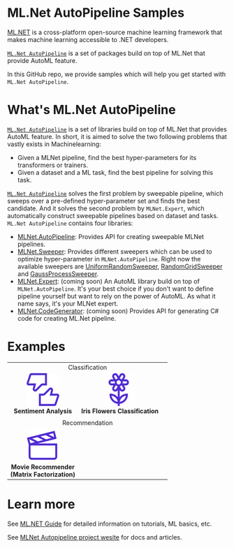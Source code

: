 # ML.Net AutoPipeline Samples
[ML.NET](https://www.microsoft.com/net/learn/apps/machine-learning-and-ai/ml-dotnet) is a cross-platform open-source machine learning framework that makes machine learning accessible to .NET developers.

[`ML.Net AutoPipeline`](https://github.com/LittleLittleCloud/machinelearning-auto-pipeline) is a set of packages build on top of ML.Net that provide AutoML feature. 

In this GitHub repo, we provide samples which will help you get started with `ML.Net AutoPipeline`.

# What's ML.Net AutoPipeline
[`ML.Net AutoPipeline`](https://github.com/LittleLittleCloud/machinelearning-auto-pipeline) is a set of libraries build on top of ML.Net that provides AutoML feature. In short, it is aimed to solve the two following problems that vastly exists in Machinelearning:
- Given a MLNet pipeline, find the best hyper-parameters for its transformers or trainers.
- Given a dataset and a ML task, find the best pipeline for solving this task.

[`ML.Net AutoPipeline`](https://github.com/LittleLittleCloud/machinelearning-auto-pipeline) solves the first problem by sweepable pipeline, which sweeps over a pre-defined hyper-parameter set and finds the best candidate. And it solves the second problem by `MLNet.Expert`, which automatically construct sweepable pipelines based on dataset and tasks. `ML.Net AutoPipeline` contains four libraries:
-  [MLNet.AutoPipeline](https://littlelittlecloud.github.io/machinelearning-auto-pipeline-site/api/MLNet.AutoPipeline.html): Provides API for creating sweepable MLNet pipelines. 
- [MLNet.Sweeper](https://littlelittlecloud.github.io/machinelearning-auto-pipeline-site/api/MLNet.Sweeper.html): Provides different sweepers which can be used to optimize hyper-parameter in `MLNet.AutoPipeline`. Right now the available sweepers are [UniformRandomSweeper](https://littlelittlecloud.github.io/machinelearning-auto-pipeline-site/api/MLNet.Sweeper.UniformRandomSweeper.html), [RandomGridSweeper](https://littlelittlecloud.github.io/machinelearning-auto-pipeline-site/api/MLNet.Sweeper.RandomGridSweeper.html) and [GaussProcessSweeper](https://littlelittlecloud.github.io/machinelearning-auto-pipeline-site/api/MLNet.Sweeper.GaussProcessSweeper.html).
- [MLNet.Expert](https://littlelittlecloud.github.io/machinelearning-auto-pipeline-site/api/MLNet.Expert.html): (coming soon) An AutoML library build on top of `MLNet.AutoPipeline`. It's your best choice if you don't want to define pipeline yourself but want to rely on the power of AutoML. As what it name says, it's your MLNet expert.
- [MLNet.CodeGenerator](https://littlelittlecloud.github.io/machinelearning-auto-pipeline-site/api/MLNet.CodeGenerator.html): (coming soon) Provides API for generating C# code for creating ML.Net pipeline.

# Examples
<style>
table {
    width:100%;
}
</style>

<table align="middle" width=100%>  
  <tr>
    <td align="middle" colspan="3">Classification</td>
  </tr>
  <tr>
    <td align="middle"><img src="images/sentiment-analysis.png" alt="Binary classification chart"><br><b>Sentiment Analysis<br></b></td>
    <td align="middle"><img src="images/flower-classification.png" alt="Movie Recommender chart"><br><b>Iris Flowers Classification <br></b></td>
    <td align="middle"></td>
  </tr> 
    <td></td>
  </tr> 
  <tr>
    <td align="middle" colspan="3">Recommendation</td>
  </tr>
  <tr>
    <td align="middle"><img src="images/movie-recommendation.png" alt="Movie Recommender chart" ><br><b>Movie Recommender <br>(Matrix Factorization)<br></b></td>
    <td></td>
    <td></td>
  </tr>
</table>


# Learn more

See [ML.NET Guide](https://docs.microsoft.com/en-us/dotnet/machine-learning/) for detailed information on tutorials, ML basics, etc.

See [MLNet Autopipeline project wesite](https://littlelittlecloud.github.io/machinelearning-auto-pipeline-site/index.html) for docs and articles.

  

